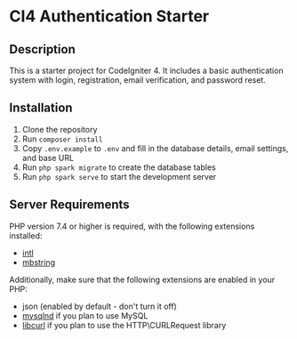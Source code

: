 # CI4 Authentication Starter

## Description

This is a starter project for CodeIgniter 4. It includes a basic authentication system with login, registration, email verification, and password reset.

## Installation

1. Clone the repository
2. Run `composer install`
3. Copy `.env.example` to `.env` and fill in the database details, email settings, and base URL
4. Run `php spark migrate` to create the database tables
5. Run `php spark serve` to start the development server

## Server Requirements

PHP version 7.4 or higher is required, with the following extensions installed:

- [intl](http://php.net/manual/en/intl.requirements.php)
- [mbstring](http://php.net/manual/en/mbstring.installation.php)

Additionally, make sure that the following extensions are enabled in your PHP:

- json (enabled by default - don't turn it off)
- [mysqlnd](http://php.net/manual/en/mysqlnd.install.php) if you plan to use MySQL
- [libcurl](http://php.net/manual/en/curl.requirements.php) if you plan to use the HTTP\CURLRequest library
